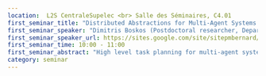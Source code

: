 ```yaml
---
location:  L2S CentraleSupelec <br> Salle des Séminaires, C4.01
first_seminar_title: "Distributed Abstractions for Multi-Agent Systems Based on Robust Multi-Agent Control."
first_seminar_speaker: "Dimitris Boskos (Postdoctoral researcher, Department of Automatic Control, School of Electrical Engineering, Royal Institute of Technology (KTH), Stockholm, Sweden)"
first_seminar_speaker_url: https://sites.google.com/site/sitepmbernard/home
first_seminar_time: 10:00 - 11:00
first_seminar_abstract: "High level task planning for multi-agent systems constitutes a research area which has gained an emerging attention during the last two decades. While the agents' coordination is in principle based on the design of continuous interaction protocols, the derivation of high level plans requires a discrete representation of their dynamic behavior, also called abstraction, in order to leverage algorithmic tools for the plan synthesis. <br>In this talk we discuss the derivation of such abstractions for agents with continuous dynamics, comprising of feedback interconnection terms and additive bounded inputs, which provide the ability for high level planning under the coupled constraints. These dynamics are also motivated by multi-agent coordination protocols which are robust with respect to the additional input part. We will present such a cooperative control framework, which guarantees that network connectivity is robustly maintained with respect to bounded additive inputs. Furthermore, a modification of the feedback design ensures forward invariance of the agents' trajectories inside a convex workspace, without affecting the inputs' robustness bounds. <br>In order to derive the agents' distributed symbolic models, we determine space-time discretizations which establish that each agent's abstraction has at least one outgoing transition from every discrete state. The symbolic model of each agent is based on the knowledge of its neighbors' discrete positions and the transitions are performed through hybrid control laws, which can drive the agent to its possible successor states. As an extension of these results we also consider a varying degree of decentralization and build each abstract model based on discrete information up to a tunable distance in the communication graph. Finally, we discuss the derivation of online  abstractions, by discretizing over approximations of the agents' reachable sets over a bounded time horizon. "
category: seminar
---
```

